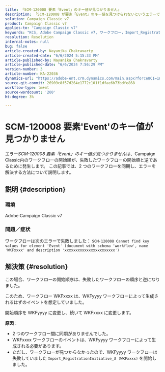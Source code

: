 ```yaml
---
title: 「SCM-120008 要素「Event」のキー値が見つかりません」
description: 「SCM-120008 が要素「Event」のキー値を見つけられないというエラーでワークフローが失敗するCampaign Classicの問題を解決する方法を説明します。」
solution: Campaign Classic v7
product: Campaign Classic v7
applies-to: "Campaign Classic v7"
keywords: "KCS, Adobe Campaign Classic v7, ワークフロー，Import_RegistrationInitiative_U, エラー，トラブルシューティング，ACC，検索，キー値，SCM-120008"
resolution: Resolution
internal-notes: null
bug: false
article-created-by: Nayanika Chakravarty
article-created-date: "6/6/2024 5:15:33 PM"
article-published-by: Nayanika Chakravarty
article-published-date: "6/6/2024 7:56:29 PM"
version-number: 3
article-number: KA-22036
dynamics-url: "https://adobe-ent.crm.dynamics.com/main.aspx?forceUCI=1&pagetype=entityrecord&etn=knowledgearticle&id=fd68fe5e-2824-ef11-840a-00224809adb3"
source-git-commit: 26909c8f57d264e1772c101f1dfae6b73bdfe868
workflow-type: tm+mt
source-wordcount: '200'
ht-degree: 3%

---
```


# SCM-120008 要素&#39;Event&#39;のキー値が見つかりません


エラー*SCM-120008 要素「Event」のキー値が見つかりません*は、Campaign Classic内のワークフローの開始順が、失敗したワークフローの開始順と逆であるために発生します。 この記事では、2 つのワークフローを同期し、エラーを解決する方法について説明します。

## 説明 {#description}


### <b>環境</b>

Adobe Campaign Classic v7

### <b>問題／症状</b>

ワークフローは次のエラーで失敗しました：
`SCM-120008 Cannot find key values for element 'Event' (document with schema 'workflow', name 'WKFxxxx' and description 'xxxxxxxxxxxxxxxxxxxxxxx')`

## 解決策 {#resolution}


この場合、ワークフローの開始順序は、失敗したワークフローの順序と逆になりました。

このため、ワークフロー WKFxxxx は、WKFyyyy ワークフローによって生成されるはずのイベントを想定していました。

開始順序を WKFyyyy に変更し、続いて WKFxxxx に変更します。

<b>原因</b>：

- 2 つのワークフロー間に同期がありませんでした。
- WKFxxxx ワークフローのイベントは、WKFyyyy ワークフローによって生成される必要があります。
- ただし、ワークフローが見つからなかったので、WKFyyyy ワークフローは失敗していました `Import_RegistrationInitiative_U (WKFxxxx)` を開始しました。



